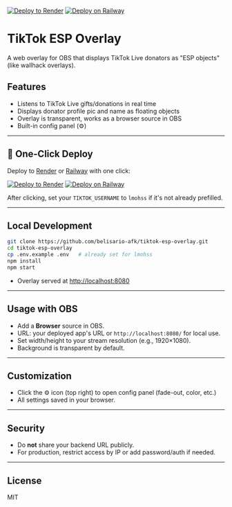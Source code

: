 [![Deploy to Render](https://render.com/images/deploy-to-render-button.svg)](https://render.com/deploy?repo=https://github.com/belisario-afk/tiktok-esp-overlay)
[![Deploy on Railway](https://railway.app/button.svg)](https://railway.app/new/template?template=https://github.com/belisario-afk/tiktok-esp-overlay)

# TikTok ESP Overlay

A web overlay for OBS that displays TikTok Live donators as "ESP objects" (like wallhack overlays).

## Features

- Listens to TikTok Live gifts/donations in real time
- Displays donator profile pic and name as floating objects
- Overlay is transparent, works as a browser source in OBS
- Built-in config panel (⚙️)

---

## 🚀 One-Click Deploy

Deploy to [Render](https://render.com/) or [Railway](https://railway.app/) with one click:

[![Deploy to Render](https://render.com/images/deploy-to-render-button.svg)](https://render.com/deploy?repo=https://github.com/belisario-afk/tiktok-esp-overlay)
[![Deploy on Railway](https://railway.app/button.svg)](https://railway.app/new/template?template=https://github.com/belisario-afk/tiktok-esp-overlay)

After clicking, set your `TIKTOK_USERNAME` to `lmohss` if it's not already prefilled.

---

## Local Development

```bash
git clone https://github.com/belisario-afk/tiktok-esp-overlay.git
cd tiktok-esp-overlay
cp .env.example .env   # already set for lmohss
npm install
npm start
```
- Overlay served at [http://localhost:8080](http://localhost:8080)

---

## Usage with OBS

- Add a **Browser** source in OBS.
- URL: your deployed app's URL or `http://localhost:8080/` for local use.
- Set width/height to your stream resolution (e.g., 1920×1080).
- Background is transparent by default.

---

## Customization

- Click the ⚙️ icon (top right) to open config panel (fade-out, color, etc.)
- All settings saved in your browser.

---

## Security

- Do **not** share your backend URL publicly.
- For production, restrict access by IP or add password/auth if needed.

---

## License

MIT
